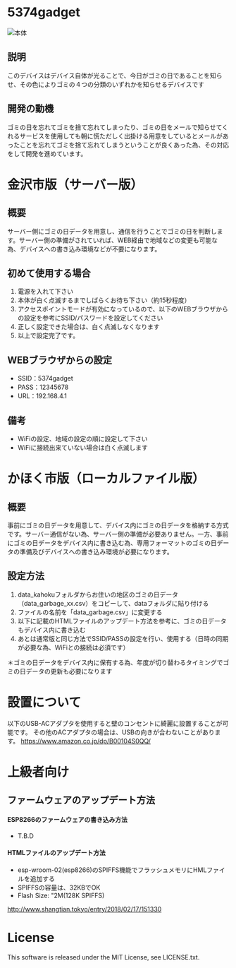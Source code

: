 # 5374gadget
![本体](https://github.com/yukima77/5374gadget/blob/images/main.JPG)

## 説明
このデバイスはデバイス自体が光ることで、今日がゴミの日であることを知らせ、その色によりゴミの４つの分類のいずれかを知らせるデバイスです

## 開発の動機
ゴミの日を忘れてゴミを捨て忘れてしまったり、ゴミの日をメールで知らせてくれるサービスを使用しても朝に慌ただしく出掛ける用意をしているとメールがあったことを忘れてゴミを捨て忘れてしまうということが良くあった為、その対応をして開発を進めています。

# 金沢市版（サーバー版）
## 概要
サーバー側にゴミの日データを用意し、通信を行うことでゴミの日を判断します。サーバー側の準備がされていれば、WEB経由で地域などの変更も可能な為、デバイスへの書き込み環境などが不要になります。

## 初めて使用する場合
1. 電源を入れて下さい
1. 本体が白く点滅するまでしばらくお待ち下さい（約15秒程度）
1. アクセスポイントモードが有効になっているので、以下のWEBブラウザからの設定を参考にSSID/パスワードを設定してください
1. 正しく設定できた場合は、白く点滅しなくなります
1. 以上で設定完了です。

## WEBブラウザからの設定
* SSID：5374gadget
* PASS：12345678
* URL：192.168.4.1

## 備考
* WiFiの設定、地域の設定の順に設定して下さい
* WiFiに接続出来ていない場合は白く点滅します

# かほく市版（ローカルファイル版）
## 概要
事前にゴミの日データを用意して、デバイス内にゴミの日データを格納する方式です。サーバー通信がない為、サーバー側の準備が必要ありません。一方、事前にゴミの日データをデバイス内に書き込む為、専用フォーマットのゴミの日データの準備及びデバイスへの書き込み環境が必要になります。

## 設定方法
1. data_kahokuフォルダからお住いの地区のゴミの日データ（data_garbage_xx.csv）をコピーして、dataフォルダに貼り付ける
1. ファイルの名前を「data_garbage.csv」に変更する
1. 以下に記載のHTMLファイルのアップデート方法を参考に、ゴミの日データもデバイス内に書き込む
1. あとは通常版と同じ方法でSSID/PASSの設定を行い、使用する（日時の同期が必要な為、WiFiとの接続は必須です）

＊ゴミの日データをデバイス内に保有する為、年度が切り替わるタイミングでゴミの日データの更新も必要になります

# 設置について
以下のUSB-ACアダプタを使用すると壁のコンセントに綺麗に設置することが可能です。
その他のACアダプタの場合は、USBの向きが合わないことがあります。
https://www.amazon.co.jp/dp/B00104S0QQ/

# 上級者向け

## ファームウェアのアップデート方法
#### ESP8266のファームウェアの書き込み方法
* T.B.D
#### HTMLファイルのアップデート方法
* esp-wroom-02(esp8266)のSPIFFS機能でフラッシュメモリにHMLファイルを追加する
* SPIFFSの容量は、32KBでOK
* Flash Size: "2M(128K SPIFFS)

http://www.shangtian.tokyo/entry/2018/02/17/151330

# License
This software is released under the MIT License, see LICENSE.txt.
